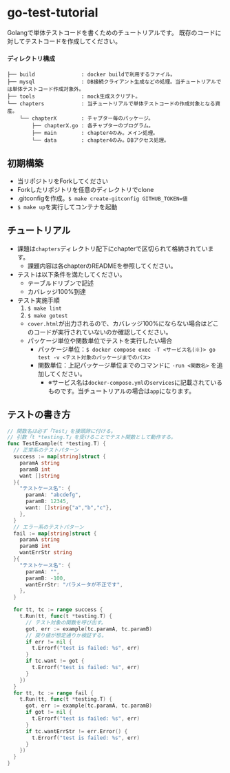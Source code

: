# go-test-tutorial
Golangで単体テストコードを書くためのチュートリアルです。
既存のコードに対してテストコードを作成してください。

#### ディレクトリ構成
```shell
├── build               : docker buildで利用するファイル。
├── mysql               : DB接続クライアント生成などの処理。当チュートリアルでは単体テストコード作成対象外。
├── tools               : mock生成スクリプト。
└── chapters            : 当チュートリアルで単体テストコードの作成対象となる資産。
    └── chapterX        : チャプター毎のパッケージ。
        ├── chapterX.go : 各チャプターのプログラム。
        ├── main        : chapter4のみ。メイン処理。
        └── data        : chapter4のみ。DBアクセス処理。
```

## 初期構築
- 当リポジトリをForkしてください
- Forkしたリポジトリを任意のディレクトリでclone
- .gitconfigを作成。`$ make create-gitconfig GITHUB_TOKEN=値`
- `$ make up`を実行してコンテナを起動

## チュートリアル
- 課題は`chapters`ディレクトリ配下にchapterで区切られて格納されています。
  - 課題内容は各chapterのREADMEを参照してください。
- テストは以下条件を満たしてください。
  - テーブルドリブンで記述
  - カバレッジ100%到達
- テスト実施手順
  1. `$ make lint`
  1. `$ make gotest`
    - `cover.html`が出力されるので、カバレッジ100%にならない場合はどこのコードが実行されていないのか確認してください。
  - パッケージ単位や関数単位でテストを実行したい場合
    - パッケージ単位：`$ docker compose exec -T <サービス名(※)> go test -v <テスト対象のパッケージまでのパス>`
    - 関数単位：上記パッケージ単位までのコマンドに `-run <関数名>` を追加してください。
      - ※サービス名は`docker-compose.yml`の`services`に記載されているものです。当チュートリアルの場合は`app`になります。

## テストの書き方
```go
// 関数名は必ず「Test」を接頭辞に付ける。
// 引数「t *testing.T」を受けることでテスト関数として動作する。
func TestExample(t *testing.T) {
  // 正常系のテストパターン
  success := map[string]struct {
    paramA string
    paramB int
    want []string
  }{
    "テストケース名": {
      paramA: "abcdefg",
      paramB: 12345,
      want: []string{"a","b","c"},
    },
  }
  // エラー系のテストパターン
  fail := map[string]struct {
    paramA string
    paramB int
    wantErrStr string
  }{
    "テストケース名": {
      paramA: "",
      paramB: -100,
      wantErrStr: "パラメータが不正です",
    },
  }

  for tt, tc := range success {
    t.Run(tt, func(t *testing.T) {
      // テスト対象の関数を呼び出す。
      got, err := example(tc.paramA, tc.paramB)
      // 戻り値が想定通りか検証する。
      if err != nil {
        t.Errorf("test is failed: %s", err)
      }
      if tc.want != got {
        t.Errorf("test is failed: %s", err)
      }
    })
  }
  for tt, tc := range fail {
    t.Run(tt, func(t *testing.T) {
      got, err := example(tc.paramA, tc.paramB)
      if got != nil {
        t.Errorf("test is failed: %s", err)
      }
      if tc.wantErrStr != err.Error() {
        t.Errorf("test is failed: %s", err)
      }
    })
  }
}
```
